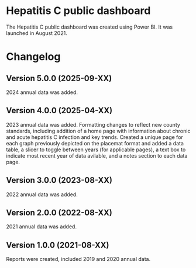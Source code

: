 # Hepatitis C public dashboard
The Hepatitis C public dashboard was created using Power BI. It was launched in August 2021.

# Changelog
## Version 5.0.0 (2025-09-XX)
2024 annual data was added.

## Version 4.0.0 (2025-04-XX)
2023 annual data was added.
Formatting changes to reflect new county standards, including addition of a home page with information about chronic and acute hepatitis C infection and key trends. Created a unique page for each graph previously depicted on the placemat format and added a data table, a slicer to toggle between years (for applicable pages), a text box to indicate most recent year of data avilable, and a notes section to each data page.

## Version 3.0.0 (2023-08-XX)
2022 annual data was added.

## Version 2.0.0 (2022-08-XX)
2021 annual data was added.

## Version 1.0.0 (2021-08-XX)
Reports were created, included 2019 and 2020 annual data.
